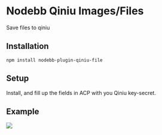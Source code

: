 # Nodebb Qiniu Images/Files

Save files to qiniu

## Installation

    npm install nodebb-plugin-qiniu-file


## Setup

Install, and fill up the fields in ACP with you Qiniu key-secret.

## Example

![](https://user-images.githubusercontent.com/153183/28312420-a57626f6-6be5-11e7-9907-da4fd68f6f31.png)

